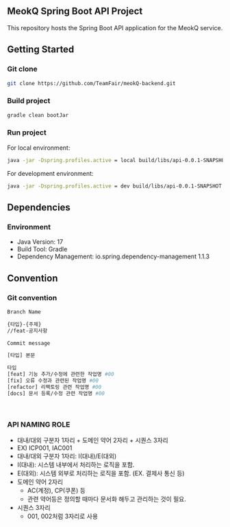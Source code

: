 ## MeokQ Spring Boot API Project
This repository hosts the Spring Boot API application for the MeokQ service.

## Getting Started
### Git clone
```bash
git clone https://github.com/TeamFair/meokQ-backend.git
```

### Build project
```bash
gradle clean bootJar
```

### Run project
For local environment:
```bash
java -jar -Dspring.profiles.active = local build/libs/api-0.0.1-SNAPSHOT.jar
```
For development environment:
```bash
java -jar -Dspring.profiles.active = dev build/libs/api-0.0.1-SNAPSHOT.jar
```

## Dependencies
### Environment
- Java Version: 17
- Build Tool: Gradle
- Dependency Management: io.spring.dependency-management 1.1.3

## Convention
### Git convention


```bash
Branch Name

{타입}-{주제}
//feat-공지사항

Commit message

[타입] 본문

타입
[feat] 기능 추가/수정에 관련한 작업명 #00
[fix] 오류 수정과 관련된 작업명 #00
[refactor] 리팩토링 관련 작업명 #00
[docs] 문서 등록/수정 관련 작업명 #00

```

<br>  

### API NAMING ROLE
-  대내/대외 구분자 1자리 + 도메인 약어 2자리 + 시퀀스 3자리
-  EX) ICP001, IAC001
-  대내/대외 구분자 1자리: I(대내)/E(대외)
  - I(대내): 시스템 내부에서 처리하는 로직을 포함.
  - E(대외): 시스템 외부로 처리하는 로직을 포함. (EX. 결제사 통신 등)
- 도메인 약어 2자리
  - AC(계정), CP(쿠폰) 등
  - 관련 약어등은 정의할 때마다 문서화 해두고 관리하는 것이 필요.
- 시퀀스 3자리
  - 001, 002처럼 3자리로 사용
